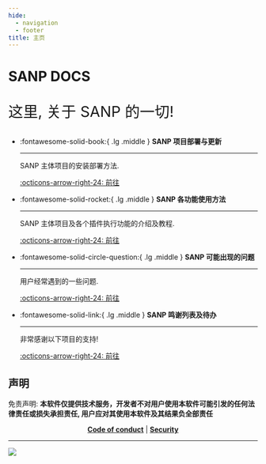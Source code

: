 ```yaml
---
hide:
  - navigation
  - footer
title: 主页
---
```

# SANP DOCS

<p style="font-size:30px;"> 这里, 关于 SANP 的一切! </p>

<div class="grid cards" markdown>

-   :fontawesome-solid-book:{ .lg .middle } __SANP 项目部署与更新__

    ---

    SANP 主体项目的安装部署方法.

    [:octicons-arrow-right-24: 前往](deploy/index.md)

-   :fontawesome-solid-rocket:{ .lg .middle } __SANP 各功能使用方法__

    ---

    SANP 主体项目及各个插件执行功能的介绍及教程.

    [:octicons-arrow-right-24: 前往](guide/index.md)

-   :fontawesome-solid-circle-question:{ .lg .middle } __SANP 可能出现的问题__

    ---

    用户经常遇到的一些问题.

    [:octicons-arrow-right-24: 前往](help.md)

-   :fontawesome-solid-link:{ .lg .middle } __SANP 鸣谢列表及待办__

    ---

    非常感谢以下项目的支持!

    [:octicons-arrow-right-24: 前往](appendix.md)

</div>


## 声明

免责声明: **本软件仅提供技术服务，开发者不对用户使用本软件可能引发的任何法律责任或损失承担责任, 用户应对其使用本软件及其结果负全部责任**

<p align="center" >
  <a href="https://github.com/zhulinyv/Semi-Auto-NovelAI-to-Pixiv/blob/main/CODE_OF_CONDUCT.md"><b>Code of conduct</b></a> | <a href="https://github.com/zhulinyv/Semi-Auto-NovelAI-to-Pixiv/blob/main/SECURITY.md"><b>Security</b></a>
</p>

<hr>

<img src="https://count.getloli.com/@zhulinyv?name=zhulinyv&theme=moebooru-h&padding=6&offset=0&align=top&scale=1.5&pixelated=1&darkmode=auto&prefix=769854"></img>
